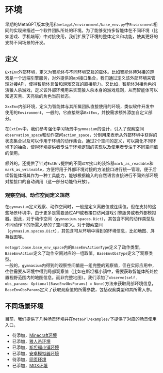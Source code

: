 # 环境

早期的MetaGPT版本使用和`metagpt/environment/base_env.py`中`Environment`相同的实现来描述一个软件团队所处的环境。为了能够支持多智能体在不同环境（比如游戏、手机端等）中对接使用，我们扩展了环境的整体定义和功能，使其更好的支持不同场景的开发。

## 定义

`ExtEnv`外部环境，定义为智能体与不同环境交互的载体。比如智能体待对接的游戏是一个远端引擎服务，对外提供的api接口集合，我们通过定义该外部环境来管理对接API，使得智能体具备和游戏交互的直接能力。又比如，智能体对接角色扮演狼人杀游戏，定义该外部环境用来实现狼人杀本身的游戏规则，从而智能体可以知道天黑、天亮后的角色当前状态。

`XxxEnv`内部环境，定义为智能体与其所属团队直接使用的环境，类似软件开发中使用的`Environment`，一般的，它直接继承`ExtEnv`，并按需求额外添加自定义部分。

在`ExtEnv`中，我们参考强化学习场景中`gymnasium`的设计，引入了观察空间`observation_space`和动作空间`action_space`，分别用来表示从外部环境中获得的状态集合以及可以作用于环境的动作集合。通过2个空间的定义，可以简化不同环境下的抽象，使得环境提供者专注于环境逻辑的实现以及使用者专注于不同空间值的使用。

额外的，还提供了针对`ExtEnv`提供的不同`读写`接口的装饰器`mark_as_readable`和`mark_as_writeable`，方便将用于外部环境对接的方法接口进行统一管理，便于后续智能体将其作为一种工具能力，能够根据输入的自然语言直接进行不同外部环境对接接口的自动调用（这一部分功能待开放）。

### 观察空间、动作空间定义规范

在`gymnasium`定义观察、动作空间时，一般是定义离散值或连续值。但在支持的这些场景环境中，由于更多是需要通过API或者接口访问游戏引擎服务或者外部模拟器。因此，对于动作空间（`gymnasium.spaces.Dict`），其包含不同的动作类型及不同动作下的所需入参的子空间定义。对于搜索空间（`gymnasium.spaces.Dict`），其包含可从环境中得到的环境信息，比如地图、屏幕截图等。

`metagpt.base.base_env_space`内的`BaseEnvActionType`定义了动作类型，`BaseEnvAction`定义了动作空间对应的一组取值，`BaseEnvObsType`定义了观察类型。  
一般的，`gymnasium`内得到的观察空间值是一组完整的观察值，但在实际应用中，往往需要从环境中得到局部观察值（比如在斯坦福小镇中，需要获取智能体所处位置视野范围内的地图信息，而非完整地图）。我们添加了`observe(self, obs_params: Optional[BaseEnvObsParams] = None)`方法来获取局部环境信息，`BaseEnvObsParams`定义了获取观察值的所需参数，包括观察类型和其所需入参。

## 不同场景环境

目前，我们提供了几种场景环境并在`MetaGPT/examples/`下提供了对应的场景使用入口。

- 待添加，[Minecraft环境](./minecraft.md)
- 已添加，[狼人杀环境](./werewolf.md)
- 已添加，[斯坦福小镇环境](./stanford_town.md)
- 已添加，[安卓模拟器环境](./android.md)
- 待添加，[网页环境](./web.md)
- 已添加，[MGX环境](./mgx.md)
